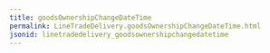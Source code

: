 ```yaml
---
title: goodsOwnershipChangeDateTime
permalink: LineTradeDelivery.goodsOwnershipChangeDateTime.html
jsonid: linetradedelivery_goodsownershipchangedatetime
---
```

